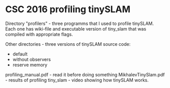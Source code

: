 # CSC 2016 profiling tinySLAM

Directory "profilers" - three programms that I used to profile tinySLAM. Each one has wiki-file and executable version of tiny_slam that was compiled with appropriate flags.

Other directories - three versions of tinySLAM source code:
- default
- without observers
- reserve memory

profiling_manual.pdf - read it before doing something
MikhalevTinySlam.pdf - results of profiling
tiny_slam - video showing how tinySLAM works.
